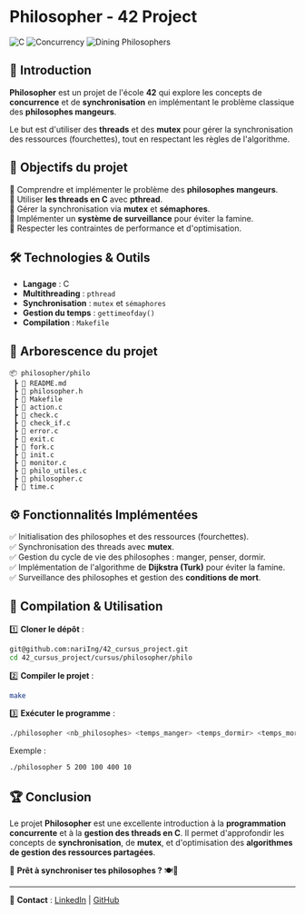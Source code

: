 # Philosopher - 42 Project

![C](https://img.shields.io/badge/Language-C-red?style=for-the-badge&logo=c)
![Concurrency](https://img.shields.io/badge/Concurrency-Threads-blue?style=for-the-badge&logo=pthreads)
![Dining Philosophers](https://img.shields.io/badge/Algorithm-Turk-yellow?style=for-the-badge&logo=thealgorithms)

## 🚀 Introduction

**Philosopher** est un projet de l'école **42** qui explore les concepts de **concurrence** et de **synchronisation** en implémentant le problème classique des **philosophes mangeurs**.

Le but est d'utiliser des **threads** et des **mutex** pour gérer la synchronisation des ressources (fourchettes), tout en respectant les règles de l'algorithme.

## 📌 Objectifs du projet

🔹 Comprendre et implémenter le problème des **philosophes mangeurs**.  
🔹 Utiliser **les threads en C** avec **pthread**.  
🔹 Gérer la synchronisation via **mutex** et **sémaphores**.  
🔹 Implémenter un **système de surveillance** pour éviter la famine.  
🔹 Respecter les contraintes de performance et d'optimisation.  

## 🛠️ Technologies & Outils

- **Langage** : C  
- **Multithreading** : `pthread`  
- **Synchronisation** : `mutex` et `sémaphores`  
- **Gestion du temps** : `gettimeofday()`  
- **Compilation** : `Makefile`

## 📂 Arborescence du projet

```
📦 philosopher/philo
 ┣ 📜 README.md
 ┣ 📜 philosopher.h
 ┣ 📜 Makefile
 ┣ 📜 action.c
 ┣ 📜 check.c
 ┣ 📜 check_if.c
 ┣ 📜 error.c
 ┣ 📜 exit.c
 ┣ 📜 fork.c
 ┣ 📜 init.c
 ┣ 📜 monitor.c
 ┣ 📜 philo_utiles.c
 ┣ 📜 philosopher.c
 ┣ 📜 time.c
```

## ⚙️ Fonctionnalités Implémentées

✅ Initialisation des philosophes et des ressources (fourchettes).  
✅ Synchronisation des threads avec **mutex**.  
✅ Gestion du cycle de vie des philosophes : manger, penser, dormir.  
✅ Implémentation de l'algorithme de **Dijkstra (Turk)** pour éviter la famine.  
✅ Surveillance des philosophes et gestion des **conditions de mort**.  

## 📌 Compilation & Utilisation

1️⃣ **Cloner le dépôt** :
```bash
git@github.com:nariIng/42_cursus_project.git
cd 42_cursus_project/cursus/philosopher/philo
```

2️⃣ **Compiler le projet** :
```bash
make
```

3️⃣ **Exécuter le programme** :
```bash
./philosopher <nb_philosophes> <temps_manger> <temps_dormir> <temps_mort> [nombre_repas]
```

Exemple :
```bash
./philosopher 5 200 100 400 10
```

## 🏆 Conclusion

Le projet **Philosopher** est une excellente introduction à la **programmation concurrente** et à la **gestion des threads en C**. Il permet d'approfondir les concepts de **synchronisation**, de **mutex**, et d'optimisation des **algorithmes de gestion des ressources partagées**.

🧠 **Prêt à synchroniser tes philosophes ?** 🍽️🚀

---

🔗 **Contact** : [LinkedIn](www.linkedin.com/in/emmanuela-narindranjanahary-7194272a7) | [GitHub](https://github.com/nariIng/)


